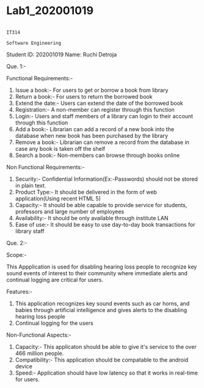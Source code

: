 # Lab1_202001019
                                                                              IT314
                                                                        Software Engineering
                                                                        
                                                                        
                                                                        

Student ID: 202001019
Name: Ruchi Detroja

Que. 1:-


Functional Requirements:-

1) Issue a book:- For users to get or borrow a book from library
2) Return a book:- For users to return the borrowed book
3) Extend the date:-  Users can extend the date of the borrowed book
4) Registration:-  A non-member can register through this function
5) Login:- Users and staff members of a library can login to their account through this function
6) Add a book:- Librarian can add a record of a new book into the database when new book has been purchased by the library
7) Remove a book:- Librarian can remove a record from the database in case any book is taken off the shelf
8) Search a book:- Non-members can browse through books online


Non Functional Requirements:-

1) Security:-  Confidential Information(Ex:-Passwords) should not be stored in plain text.
2) Product Type:-  It should be delivered in the form of web application(Using recent HTML 5)
3) Capacity:- It should be able capable to provide service for students, professors and large number of employees
4) Availability:- It should be only available through institute LAN
5) Ease of use:- It should be easy to use day-to-day book transactions for library staff 


Que. 2:-


Scope:-

This Appplication is used for disabling hearing loss people to recognize key sound events of interest to their community where immediate alerts and continual logging are critical for users.

Features:-

1) This application recognizes key sound events such as car horns, and babies through artificial intelligence and gives alerts to the disabling hearing loss people
2) Continual logging for the users

Non-Functional Aspects:-

1) Capacity:- This applicaton should be able to give it's service to the over 466 million people.
2) Compatibility:- This application should be compatable to the android device
3) Speed:- Application should have low latency so that it works in real-time for users.
